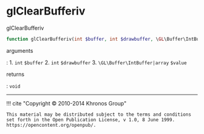# glClearBufferiv
glClearBufferiv

```php
function glClearBufferiv(int $buffer, int $drawbuffer, \GL\Buffer\IntBuffer|array $value) : void
```

arguments

:    1. `int` `$buffer` 
    2. `int` `$drawbuffer` 
    3. `\GL\Buffer\IntBuffer|array` `$value` 

returns

:    `void` 

---
     

!!! cite "Copyright © 2010-2014 Khronos Group"

    This material may be distributed subject to the terms and conditions set forth in the Open Publication License, v 1.0, 8 June 1999. https://opencontent.org/openpub/.